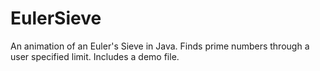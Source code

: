 # EulerSieve
An animation of an Euler's Sieve in Java. Finds prime numbers through a user specified limit. Includes a demo file.
